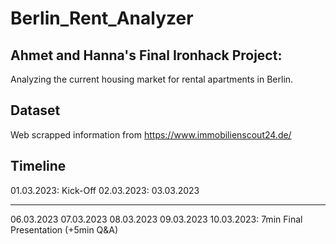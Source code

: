 # Berlin_Rent_Analyzer

## Ahmet and Hanna's Final Ironhack Project:
Analyzing the current housing market for rental apartments in Berlin.

## Dataset
Web scrapped information from https://www.immobilienscout24.de/

## Timeline 
01.03.2023: Kick-Off
02.03.2023: 
03.03.2023

---
06.03.2023
07.03.2023
08.03.2023
09.03.2023
10.03.2023: 7min Final Presentation (+5min Q&A)
